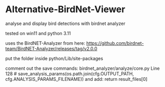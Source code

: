 # Alternative-BirdNet-Viewer
analyse and display bird detections with birdnet analyzer

tested on win11 and python 3.11

uses the BirdNET-Analyzer from here:
https://github.com/birdnet-team/BirdNET-Analyzer/releases/tag/v2.0.0

put the folder inside python/Lib/site-packages

comment out the save commands:
birdnet_analyzer/analyze/core.py
Line 128
\# save_analysis_params(os.path.join(cfg.OUTPUT_PATH, cfg.ANALYSIS_PARAMS_FILENAME))
and add:
return result_files[0]


